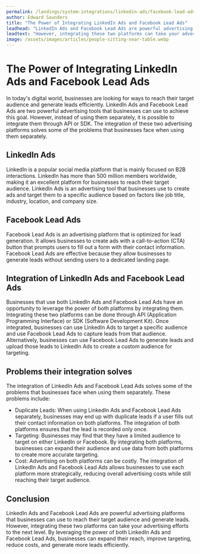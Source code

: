 ```yaml
---
permalink: /landings/system-integrations/linkedin-ads/facebook-lead-ads
author: Edward Saunders
title: "The Power of Integrating LinkedIn Ads and Facebook Lead Ads"
leadhead: "LinkedIn Ads and Facebook Lead Ads are powerful advertising platforms that businesses can use to reach their target audience and generate leads"
leadtext: "However, integrating these two platforms can take your advertising efforts to the next level. By leveraging the power of both LinkedIn Ads and Facebook Lead Ads, businesses can expand their reach, improve targeting, reduce costs, and generate more leads efficiently."
image: /assets/images/articles/people-sitting-near-table.webp
---
```

<div class="arttext">
<h1>The Power of Integrating LinkedIn Ads and Facebook Lead Ads</h1>

<p>In today's digital world, businesses are looking for ways to reach their target audience and generate leads efficiently. LinkedIn Ads and Facebook Lead Ads are two powerful advertising tools that businesses can use to achieve this goal. However, instead of using them separately, it is possible to integrate them through API or SDK. The integration of these two advertising platforms solves some of the problems that businesses face when using them separately. </p>

<h2>LinkedIn Ads</h2>

<p>LinkedIn is a popular social media platform that is mainly focused on B2B interactions. LinkedIn has more than 500 million members worldwide, making it an excellent platform for businesses to reach their target audience. LinkedIn Ads is an advertising tool that businesses use to create ads and target them to a specific audience based on factors like job title, industry, location, and company size. </p>

<h2>Facebook Lead Ads</h2>

<p>Facebook Lead Ads is an advertising platform that is optimized for lead generation. It allows businesses to create ads with a call-to-action (CTA) button that prompts users to fill out a form with their contact information. Facebook Lead Ads are effective because they allow businesses to generate leads without sending users to a dedicated landing page. </p>

<h2>Integration of LinkedIn Ads and Facebook Lead Ads</h2>

<p>Businesses that use both LinkedIn Ads and Facebook Lead Ads have an opportunity to leverage the power of both platforms by integrating them. Integrating these two platforms can be done through API (Application Programming Interface) or SDK (Software Development Kit). Once integrated, businesses can use LinkedIn Ads to target a specific audience and use Facebook Lead Ads to capture leads from that audience. Alternatively, businesses can use Facebook Lead Ads to generate leads and upload those leads to LinkedIn Ads to create a custom audience for targeting. </p>

<h2>Problems their integration solves</h2>

<p>The integration of LinkedIn Ads and Facebook Lead Ads solves some of the problems that businesses face when using them separately. These problems include:</p>

<ul>
   <li>Duplicate Leads: When using LinkedIn Ads and Facebook Lead Ads separately, businesses may end up with duplicate leads if a user fills out their contact information on both platforms. The integration of both platforms ensures that the lead is recorded only once.</li>
   <li>Targeting: Businesses may find that they have a limited audience to target on either LinkedIn or Facebook. By integrating both platforms, businesses can expand their audience and use data from both platforms to create more accurate targeting.</li>
   <li>Cost: Advertising on both platforms can be costly. The integration of LinkedIn Ads and Facebook Lead Ads allows businesses to use each platform more strategically, reducing overall advertising costs while still reaching their target audience. </li>
</ul>

<h2>Conclusion</h2>

<p>LinkedIn Ads and Facebook Lead Ads are powerful advertising platforms that businesses can use to reach their target audience and generate leads. However, integrating these two platforms can take your advertising efforts to the next level. By leveraging the power of both LinkedIn Ads and Facebook Lead Ads, businesses can expand their reach, improve targeting, reduce costs, and generate more leads efficiently. </p>


</div>